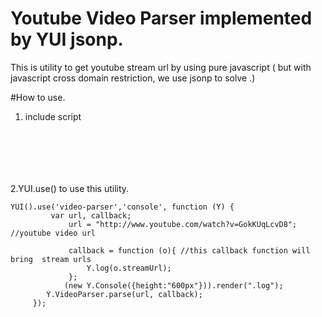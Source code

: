Youtube Video Parser implemented by YUI jsonp.
==========

This is utility to get youtube stream url by using pure javascript ( but with javascript cross domain restriction, we use jsonp to solve .)


#How to use.

1. include script
<pre><code> <script type="text/javascript" src="http://yui.yahooapis.com/3.6.0/build/yui/yui-min.js"></script>
 <script type="text/javascript" src="video-parser.js"></script>
</code></pre>

2.YUI.use() to use this utility.
<pre><code>YUI().use('video-parser','console', function (Y) {
         var url, callback;
             url = "http://www.youtube.com/watch?v=GokKUqLcvD8"; //youtube video url

             callback = function (o){ //this callback function will bring  stream urls 
                 Y.log(o.streamUrl);
             };
            (new Y.Console({height:"600px"})).render(".log");
        Y.VideoParser.parse(url, callback);
     });
</code></pre>